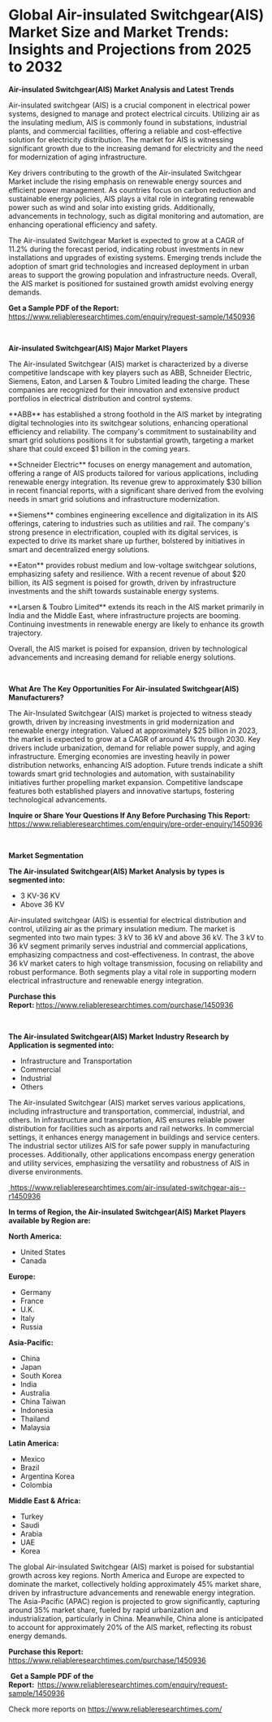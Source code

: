 <p><h1>Global Air-insulated Switchgear(AIS) Market Size and Market Trends: Insights and Projections from 2025 to 2032</h1></p><p><strong>Air-insulated Switchgear(AIS) Market Analysis and Latest Trends</strong></p>
<p><p>Air-insulated switchgear (AIS) is a crucial component in electrical power systems, designed to manage and protect electrical circuits. Utilizing air as the insulating medium, AIS is commonly found in substations, industrial plants, and commercial facilities, offering a reliable and cost-effective solution for electricity distribution. The market for AIS is witnessing significant growth due to the increasing demand for electricity and the need for modernization of aging infrastructure.</p><p>Key drivers contributing to the growth of the Air-insulated Switchgear Market include the rising emphasis on renewable energy sources and efficient power management. As countries focus on carbon reduction and sustainable energy policies, AIS plays a vital role in integrating renewable power such as wind and solar into existing grids. Additionally, advancements in technology, such as digital monitoring and automation, are enhancing operational efficiency and safety.</p><p>The Air-insulated Switchgear Market is expected to grow at a CAGR of 11.2% during the forecast period, indicating robust investments in new installations and upgrades of existing systems. Emerging trends include the adoption of smart grid technologies and increased deployment in urban areas to support the growing population and infrastructure needs. Overall, the AIS market is positioned for sustained growth amidst evolving energy demands.</p></p>
<p><strong>Get a Sample PDF of the Report:&nbsp;</strong> <a href="https://www.reliableresearchtimes.com/enquiry/request-sample/1450936?utm_campaign=2273&utm_medium=2&utm_source=Github&utm_content=ia&utm_term=27022025&utm_id=air-insulated-switchgearais">https://www.reliableresearchtimes.com/enquiry/request-sample/1450936</a></p>
<p>&nbsp;</p>
<p><strong>Air-insulated Switchgear(AIS) Major Market Players</strong></p>
<p><p>The Air-insulated Switchgear (AIS) market is characterized by a diverse competitive landscape with key players such as ABB, Schneider Electric, Siemens, Eaton, and Larsen & Toubro Limited leading the charge. These companies are recognized for their innovation and extensive product portfolios in electrical distribution and control systems.</p><p>**ABB** has established a strong foothold in the AIS market by integrating digital technologies into its switchgear solutions, enhancing operational efficiency and reliability. The company's commitment to sustainability and smart grid solutions positions it for substantial growth, targeting a market share that could exceed $1 billion in the coming years.</p><p>**Schneider Electric** focuses on energy management and automation, offering a range of AIS products tailored for various applications, including renewable energy integration. Its revenue grew to approximately $30 billion in recent financial reports, with a significant share derived from the evolving needs in smart grid solutions and infrastructure modernization.</p><p>**Siemens** combines engineering excellence and digitalization in its AIS offerings, catering to industries such as utilities and rail. The company's strong presence in electrification, coupled with its digital services, is expected to drive its market share up further, bolstered by initiatives in smart and decentralized energy solutions.</p><p>**Eaton** provides robust medium and low-voltage switchgear solutions, emphasizing safety and resilience. With a recent revenue of about $20 billion, its AIS segment is poised for growth, driven by infrastructure investments and the shift towards sustainable energy systems.</p><p>**Larsen & Toubro Limited** extends its reach in the AIS market primarily in India and the Middle East, where infrastructure projects are booming. Continuing investments in renewable energy are likely to enhance its growth trajectory.</p><p>Overall, the AIS market is poised for expansion, driven by technological advancements and increasing demand for reliable energy solutions.</p></p>
<p>&nbsp;</p>
<p><strong>What Are The Key Opportunities For Air-insulated Switchgear(AIS) Manufacturers?</strong></p>
<p><p>The Air-Insulated Switchgear (AIS) market is projected to witness steady growth, driven by increasing investments in grid modernization and renewable energy integration. Valued at approximately $25 billion in 2023, the market is expected to grow at a CAGR of around 4% through 2030. Key drivers include urbanization, demand for reliable power supply, and aging infrastructure. Emerging economies are investing heavily in power distribution networks, enhancing AIS adoption. Future trends indicate a shift towards smart grid technologies and automation, with sustainability initiatives further propelling market expansion. Competitive landscape features both established players and innovative startups, fostering technological advancements.</p></p>
<p><strong>Inquire or Share Your Questions If Any Before Purchasing This Report:</strong> <a href="https://www.reliableresearchtimes.com/enquiry/pre-order-enquiry/1450936?utm_campaign=2273&utm_medium=2&utm_source=Github&utm_content=ia&utm_term=27022025&utm_id=air-insulated-switchgearais">https://www.reliableresearchtimes.com/enquiry/pre-order-enquiry/1450936</a></p>
<p>&nbsp;</p>
<p><strong>Market Segmentation</strong></p>
<p><strong>The Air-insulated Switchgear(AIS) Market Analysis by types is segmented into:</strong></p>
<p><ul><li>3 KV-36 KV</li><li>Above 36 KV</li></ul></p>
<p><p>Air-insulated switchgear (AIS) is essential for electrical distribution and control, utilizing air as the primary insulation medium. The market is segmented into two main types: 3 kV to 36 kV and above 36 kV. The 3 kV to 36 kV segment primarily serves industrial and commercial applications, emphasizing compactness and cost-effectiveness. In contrast, the above 36 kV market caters to high voltage transmission, focusing on reliability and robust performance. Both segments play a vital role in supporting modern electrical infrastructure and renewable energy integration.</p></p>
<p><strong>Purchase this Report:&nbsp;</strong><a href="https://www.reliableresearchtimes.com/purchase/1450936?utm_campaign=2273&utm_medium=2&utm_source=Github&utm_content=ia&utm_term=27022025&utm_id=air-insulated-switchgearais">https://www.reliableresearchtimes.com/purchase/1450936</a></p>
<p>&nbsp;</p>
<p><strong>The Air-insulated Switchgear(AIS) Market Industry Research by Application is segmented into:</strong></p>
<p><ul><li>Infrastructure and Transportation</li><li>Commercial</li><li>Industrial</li><li>Others</li></ul></p>
<p><p>The Air-insulated Switchgear (AIS) market serves various applications, including infrastructure and transportation, commercial, industrial, and others. In infrastructure and transportation, AIS ensures reliable power distribution for facilities such as airports and rail networks. In commercial settings, it enhances energy management in buildings and service centers. The industrial sector utilizes AIS for safe power supply in manufacturing processes. Additionally, other applications encompass energy generation and utility services, emphasizing the versatility and robustness of AIS in diverse environments.</p></p>
<p><a href="https://www.reliableresearchtimes.com/air-insulated-switchgear-ais--r1450936?utm_campaign=2273&utm_medium=2&utm_source=Github&utm_content=ia&utm_term=27022025&utm_id=air-insulated-switchgearais">&nbsp;https://www.reliableresearchtimes.com/air-insulated-switchgear-ais--r1450936</a></p>
<p><strong>In terms of Region, the Air-insulated Switchgear(AIS) Market Players available by Region are:</strong></p>
<p>
    <p> <strong> North America: </strong>
        <ul>
            <li>United States</li>
            <li>Canada</li>
        </ul>
        </p> 
    <p> <strong> Europe: </strong>
        <ul>
            <li>Germany</li>
            <li>France</li>
            <li>U.K.</li>
            <li>Italy</li>
            <li>Russia</li>
        </ul>
        </p> 
    <p> <strong> Asia-Pacific: </strong>
        <ul>
            <li>China</li>
            <li>Japan</li>
            <li>South Korea</li>
            <li>India</li>
            <li>Australia</li>
            <li>China Taiwan</li>
            <li>Indonesia</li>
            <li>Thailand</li>
            <li>Malaysia</li>
        </ul>
        </p> 
    <p> <strong> Latin America: </strong>
        <ul>
            <li>Mexico</li>
            <li>Brazil</li>
            <li>Argentina Korea</li>
            <li>Colombia</li>
        </ul>
        </p> 
    <p> <strong> Middle East & Africa: </strong>
        <ul>
            <li>Turkey</li>
            <li>Saudi</li>
            <li>Arabia</li>
            <li>UAE</li>
            <li>Korea</li>
        </ul>
    </p>
    </p>
<p><p>The global Air-insulated Switchgear (AIS) market is poised for substantial growth across key regions. North America and Europe are expected to dominate the market, collectively holding approximately 45% market share, driven by infrastructure advancements and renewable energy integration. The Asia-Pacific (APAC) region is projected to grow significantly, capturing around 35% market share, fueled by rapid urbanization and industrialization, particularly in China. Meanwhile, China alone is anticipated to account for approximately 20% of the AIS market, reflecting its robust energy demands.</p></p>
<p><strong>Purchase this Report: </strong><a href="https://www.reliableresearchtimes.com/purchase/1450936?utm_campaign=2273&utm_medium=2&utm_source=Github&utm_content=ia&utm_term=27022025&utm_id=air-insulated-switchgearais">https://www.reliableresearchtimes.com/purchase/1450936</a></p>
<p>&nbsp;<strong>Get a Sample PDF of the Report:&nbsp;&nbsp;</strong><a href="https://www.reliableresearchtimes.com/enquiry/request-sample/1450936?utm_campaign=2273&utm_medium=2&utm_source=Github&utm_content=ia&utm_term=27022025&utm_id=air-insulated-switchgearais">https://www.reliableresearchtimes.com/enquiry/request-sample/1450936</a></p>
<p><strong></strong></p>
<p>Check more reports on <a href="https://www.reliableresearchtimes.com/?utm_campaign=2273&utm_medium=2&utm_source=Github&utm_content=ia&utm_term=27022025&utm_id=air-insulated-switchgearais">https://www.reliableresearchtimes.com/</a></p>